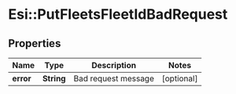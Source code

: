 # Esi::PutFleetsFleetIdBadRequest

## Properties
Name | Type | Description | Notes
------------ | ------------- | ------------- | -------------
**error** | **String** | Bad request message | [optional] 


